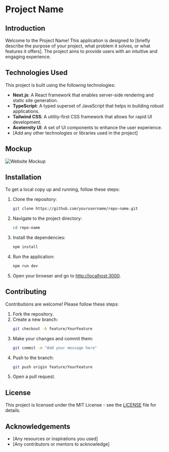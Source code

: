 
# Project Name

## Introduction

Welcome to the Project Name! This application is designed to [briefly describe the purpose of your project, what problem it solves, or what features it offers]. The project aims to provide users with an intuitive and engaging experience.

## Technologies Used

This project is built using the following technologies:

- **Next.js**: A React framework that enables server-side rendering and static site generation.
- **TypeScript**: A typed superset of JavaScript that helps in building robust applications.
- **Tailwind CSS**: A utility-first CSS framework that allows for rapid UI development.
- **Aceternity UI**: A set of UI components to enhance the user experience.
- [Add any other technologies or libraries used in the project]

## Mockup

![Website Mockup](path/to/your/mockup/image.png)

## Installation

To get a local copy up and running, follow these steps:

1. Clone the repository:
   ```bash
   git clone https://github.com/yourusername/repo-name.git
   ```

2. Navigate to the project directory:
   ```bash
   cd repo-name
   ```

3. Install the dependencies:
   ```bash
   npm install
   ```

4. Run the application:
   ```bash
   npm run dev
   ```

5. Open your browser and go to [http://localhost:3000](http://localhost:3000).

## Contributing

Contributions are welcome! Please follow these steps:

1. Fork the repository.
2. Create a new branch:
   ```bash
   git checkout -b feature/YourFeature
   ```
3. Make your changes and commit them:
   ```bash
   git commit -m "Add your message here"
   ```
4. Push to the branch:
   ```bash
   git push origin feature/YourFeature
   ```
5. Open a pull request.

## License

This project is licensed under the MIT License - see the [LICENSE](LICENSE) file for details.

## Acknowledgements

- [Any resources or inspirations you used]
- [Any contributors or mentors to acknowledge]
